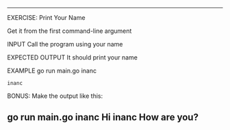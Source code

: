  ---------------------------------------------------------
 EXERCISE: Print Your Name

  Get it from the first command-line argument

 INPUT
  Call the program using your name

 EXPECTED OUTPUT
  It should print your name

 EXAMPLE
  go run main.go inanc

    inanc

 BONUS: Make the output like this:

  go run main.go inanc
    Hi inanc
    How are you?
 ---------------------------------------------------------